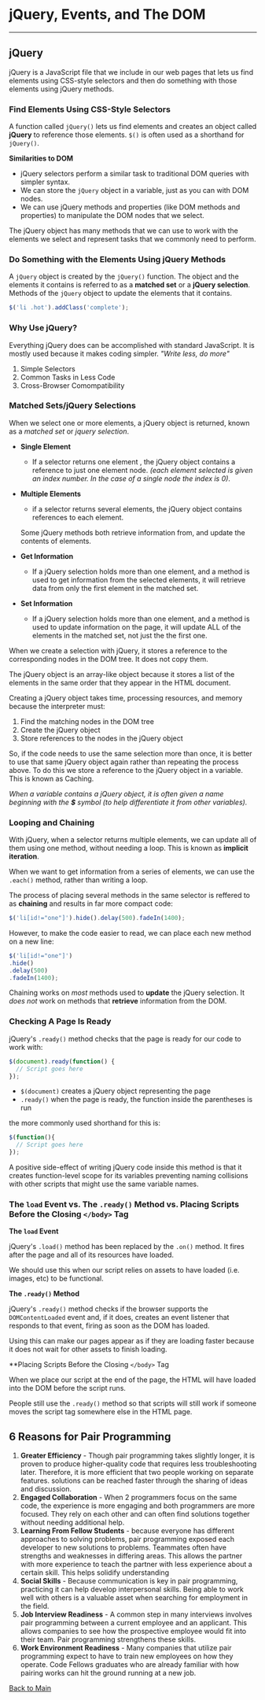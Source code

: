 # jQuery, Events, and The DOM

---

## jQuery

jQuery is a JavaScript file that we include in our web pages that lets us find elements using CSS-style selectors and then do something with those elements using jQuery methods.

### Find Elements Using CSS-Style Selectors

A function called `jQuery()` lets us find elements and creates an object called **jQuery** to reference those elements. `$()` is often used as a shorthand for `jQuery()`.

**Similarities to DOM**

- jQuery selectors perform a similar task to traditional DOM queries with simpler syntax.
- We can store the `jQuery` object in a variable, just as you can with DOM nodes.
- We can use jQuery methods and properties (like DOM methods and properties) to manipulate the DOM nodes that we select.

The jQuery object has many methods that we can use to work with the elements we select and represent tasks that we commonly need to perform.

### Do Something with the Elements Using jQuery Methods

A `jQuery` object is created by the `jQuery()` function. The object and the elements it contains is referred to as a **matched set** or a **jQuery selection**. Methods of the `jQuery` object to update the elements that it contains.

```JavaScript
$('li .hot').addClass('complete');
```

### Why Use jQuery?

Everything jQuery does can be accomplished with standard JavaScript. It is mostly used because it makes coding simpler. _"Write less, do more"_

1. Simple Selectors
1. Common Tasks in Less Code
1. Cross-Browser Comompatibility

### Matched Sets/jQuery Selections

When we select one or more elements, a jQuery object is returned, known as a _matched set_ or _jquery selection_.

- **Single Element**
  - If a selector returns one element , the jQuery object contains a reference to just one element node. _(each element selected is given an index number. In the case of a single node the index is 0)_.
- **Multiple Elements**

  - if a selector returns several elements, the jQuery object contains references to each element.

  Some jQuery methods both retrieve information from, and update the contents of elements.

- **Get Information**
  - If a jQuery selection holds more than one element, and a method is used to get information from the selected elements, it will retrieve data from only the first element in the matched set.
- **Set Information**
  - If a jQuery selection holds more than one element, and a method is used to update information on the page, it will update ALL of the elements in the matched set, not just the the first one.

When we create a selection with jQuery, it stores a reference to the corresponding nodes in the DOM tree. It does not copy them.

The jQuery object is an array-like object because it stores a list of the elements in the same order that they appear in the HTML document.

Creating a jQuery object takes time, processing resources, and memory because the interpreter must:

1. Find the matching nodes in the DOM tree
1. Create the jQuery object
1. Store references to the nodes in the jQuery object

So, if the code needs to use the same selection more than once, it is better to use that same jQuery object again rather than repeating the process above. To do this we store a reference to the jQuery object in a variable. This is known as Caching.

_When a variable contains a jQuery object, it is often given a name beginning with the **$** symbol (to help differentiate it from other variables)._

### Looping and Chaining

With jQuery, when a selector returns multiple elements, we can update all of them using one method, without needing a loop. This is known as **implicit iteration**.

When we want to get information from a series of elements, we can use the `.each()` method, rather than writing a loop.

The process of placing several methods in the same selector is reffered to as **chaining** and results in far more compact code:

```JavaScript
$('li[id!="one"]').hide().delay(500).fadeIn(1400);
```

However, to make the code easier to read, we can place each new method on a new line:

```JavaScript
$('li[id!="one"]')
.hide()
.delay(500)
.fadeIn(1400);
```

Chaining works on _most_ methods used to **update** the jQuery selection. It _does not_ work on methods that **retrieve** information from the DOM.

### Checking A Page Is Ready

jQuery's `.ready()` method checks that the page is ready for our code to work with:

```JavaScript
$(document).ready(function() {
  // Script goes here
});
```

- `$(document)` creates a jQuery object representing the page
- `.ready()` when the page is ready, the function inside the parentheses is run

the more commonly used shorthand for this is:

```JavaScript
$(function(){
  // Script goes here
});
```

A positive side-effect of writing jQuery code inside this method is that it creates function-level scope for its variables preventing naming collisions with other scripts that might use the same variable names.

### The `load` Event vs. The `.ready()` Method vs. Placing Scripts Before the Closing `</body>` Tag

**The `load` Event**

jQuery's `.load()` method has been replaced by the `.on()` method. It fires after the page and all of its resources have loaded.

We should use this when our script relies on assets to have loaded (i.e. images, etc) to be functional.

**The `.ready()` Method**

jQuery's `.ready()` method checks if the browser supports the `DOMContentLoaded` event and, if it does, creates an event listener that responds to that event, firing as soon as the DOM has loaded.

Using this can make our pages appear as if they are loading faster because it does not wait for other assets to finish loading.

\*\*Placing Scripts Before the Closing `</body>` Tag

When we place our script at the end of the page, the HTML will have loaded into the DOM before the script runs.

People still use the `.ready()` method so that scripts will still work if someone moves the script tag somewhere else in the HTML page.

## 6 Reasons for Pair Programming

1. **Greater Efficiency** - Though pair programming takes slightly longer, it is proven to produce higher-quality code that requires less troubleshooting later. Therefore, it is more efficient that two people working on separate features. solutions can be reached faster through the sharing of ideas and discussion.
1. **Engaged Collaboration** - When 2 programmers focus on the same code, the experience is more engaging and both programmers are more focused. They rely on each other and can often find solutions together without needing additional help.
1. **Learning From Fellow Students** - because everyone has different approaches to solving problems, pair programming exposed each developer to new solutions to problems. Teammates often have strengths and weaknesses in differing areas. This allows the partner with more experience to teach the partner with less experience about a certain skill. This helps solidify understanding
1. **Social Skills** - Because communication is key in pair programming, practicing it can help develop interpersonal skills. Being able to work well with others is a valuable asset when searching for employment in the field.
1. **Job Interview Readiness** - A common step in many interviews involves pair programming between a current employee and an applicant. This allows companies to see how the prospective employee would fit into their team. Pair programming strengthens these skills.
1. **Work Environment Readiness** - Many companies that utilize pair programming expect to have to train new employees on how they operate. Code Fellows graduates who are already familiar with how pairing works can hit the ground running at a new job.

[Back to Main](../README.md)
